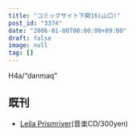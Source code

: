 ```yaml
---
title: "コミックサイト下関16(山口)"
post_id: "3374"
date: "2006-01-08T00:00:00+09:00"
draft: false
image: null
tag: []
---
```



H4a/“danmaq”

## 既刊



  * [Leila Prismriver](/!/leila/)(音楽CD/300yen)
